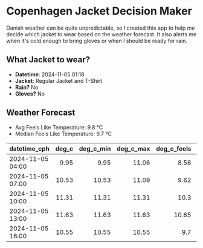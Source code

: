
# Copenhagen Jacket Decision Maker

Danish weather can be quite unpredictable, so I created this app to help me decide which jacket to wear based on the weather forecast. 
It also alerts me when it's cold enough to bring gloves or when I should be ready for rain.

## What Jacket to wear?

- **Datetime**: 2024-11-05 01:18
- **Jacket**: Regular Jacket and T-Shirt
- **Rain?** No
- **Gloves?** No

## Weather Forecast
- Avg Feels Like Temperature: 9.8 °C
- Median Feels Like Temperature: 9.7 °C

| datetime_cph     |   deg_c |   deg_c_min |   deg_c_max |   deg_c_feels | weather   | wind   | rain   |
|:-----------------|--------:|------------:|------------:|--------------:|:----------|:-------|:-------|
| 2024-11-05 04:00 |    9.95 |        9.95 |       11.06 |          8.58 | Clouds    | Low    | None   |
| 2024-11-05 07:00 |   10.53 |       10.53 |       11.09 |          9.62 | Clouds    | Low    | None   |
| 2024-11-05 10:00 |   11.31 |       11.31 |       11.31 |         10.3  | Clouds    | Low    | None   |
| 2024-11-05 13:00 |   11.63 |       11.63 |       11.63 |         10.65 | Clouds    | Low    | None   |
| 2024-11-05 16:00 |   10.55 |       10.55 |       10.55 |          9.7  | Clouds    | Low    | None   |
        